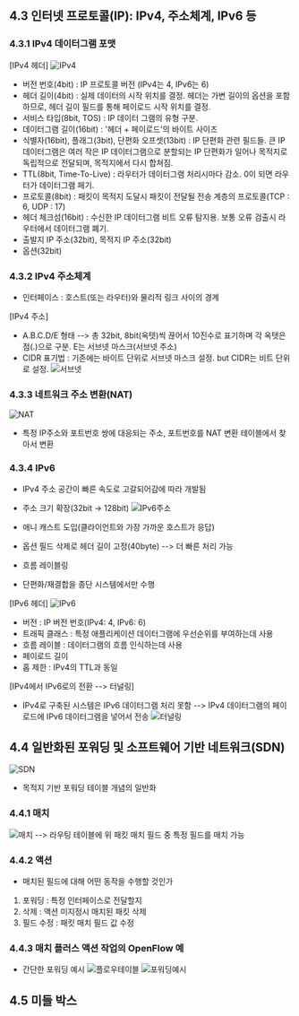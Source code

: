 ## 4.3 인터넷 프로토콜(IP): IPv4, 주소체계, IPv6 등

### 4.3.1 IPv4 데이터그램 포맷
[IPv4 헤더]
![IPv4](./IPv4.webp)
- 버전 번호(4bit) : IP 프로토콜 버전 (IPv4는 4, IPv6는 6)
- 헤더 길이(4bit) : 실제 데이터의 시작 위치를 결정. 헤더는 가변 길이의 옵션을 포함하므로, 헤더 길이 필드를 통해 페이로드 시작 위치를 결정.
- 서비스 타입(8bit, TOS) : IP 데이터 그램의 유형 구분.
- 데이터그램 길이(16bit) : '헤더 + 페이로드'의 바이트 사이즈
- 식별자(16bit), 플래그(3bit), 단편화 오프셋(13bit)
	: IP 단편화 관련 필드들. 
	  큰 IP 데이터그램은 여러 작은 IP 데이터그램으로 분할되는 IP 단편화가 일어나 목적지로 독립적으로 전달되며, 목적지에서 다시 합쳐짐.
- TTL(8bit, Time-To-Live) : 라우터가 데이터그램 처리시마다 감소. 0이 되면 라우터가 데이터그램 페기.
- 프로토콜(8bit) : 패킷이 목적지 도달시 패킷이 전달될 전송 계층의 프로토콜(TCP : 6, UDP : 17)
- 헤더 체크섬(16bit) : 수신한 IP 데이터그램 비트 오류 탐지용. 보통 오류 검출시 라우터에서 데이터그램 폐기.
- 출발지 IP 주소(32bit), 목적지 IP 주소(32bit)
- 옵션(32bit)

### 4.3.2 IPv4 주소체계
- 인터페이스 : 호스트(또는 라우터)와 물리적 링크 사이의 경계

[IPv4 주소]
- A.B.C.D/E 형태
--> 총 32bit, 8bit(옥텟)씩 끊어서 10진수로 표기하며 각 옥텟은 점(.)으로 구분. E는 서브넷 마스크(서브넷 주소)
- CIDR 표기법 : 기존에는 바이트 단위로 서브넷 마스크 설정. but CIDR는 비트 단위로 설정.
![서브넷](./서브넷.jpg)

### 4.3.3 네트워크 주소 변환(NAT)
![NAT](./NAT.jpg)
- 특정 IP주소와 포트번호 쌍에 대응되는 주소, 포트번호를 NAT 변환 테이블에서 찾아서 변환

### 4.3.4 IPv6
- IPv4 주소 공간이 빠른 속도로 고갈되어감에 따라 개발됨

- 주소 크기 확장(32bit -> 128bit)
![IPv6주소](./IPv6주소.png)
- 애니 캐스트 도입(클라이언트와 가장 가까운 호스트가 응답)
- 옵션 필드 삭제로 헤더 길이 고정(40byte) --> 더 빠른 처리 가능
- 흐름 레이블링
- 단편화/재결합을 종단 시스템에서만 수행

[IPv6 헤더]
![IPv6](./IPv6.jpeg)
- 버전 : IP 버전 번호(IPv4: 4, IPv6: 6)
- 트래픽 클래스 : 특정 애플리케이션 데이터그램에 우선순위를 부여하는데 사용
- 흐름 레이블 : 데이터그램의 흐름 인식하는데 사용
- 페이로드 길이
- 홉 제한 : IPv4의 TTL과 동일

[IPv4에서 IPv6로의 전환 --> 터널링]
- IPv4로 구축된 시스템은 IPv6 데이터그램 처리 못함
--> IPv4 데이터그램의 페이로드에 IPv6 데이터그램을 넣어서 전송
![터널링](./터널링.png)

## 4.4 일반화된 포워딩 및 소프트웨어 기반 네트워크(SDN)
![SDN](./SDN.jpg)
- 목적지 기반 포워딩 테이블 개념의 일반화

### 4.4.1 매치
![매치](./매치.jpg)
--> 라우팅 테이블에 위 패킷 매치 필드 중 특정 필드를 매치 가능

### 4.4.2 액션
- 매치된 필드에 대해 어떤 동작을 수행할 것인가
1) 포워딩 : 특정 인터페이스로 전달할지
2) 삭제 : 액션 미지정시 매치된 패킷 삭제
3) 필드 수정 : 패킷 매치 필드 값 수정

### 4.4.3 매치 플러스 액션 작업의 OpenFlow 예
- 간단한 포워딩 예시
![플로우테이블](./플로우테이블.jpg)
![포워딩예시](./포워딩예시.jpg)

## 4.5 미들 박스
